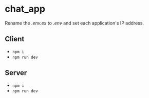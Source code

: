 # chat_app

Rename the _.env.ex_ to _.env_ and set each application's IP address.

## Client

-   `npm i`
-   `npm run dev`

## Server

-   `npm i`
-   `npm run dev`
